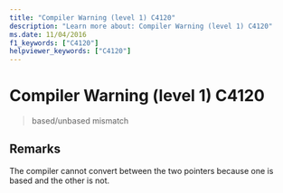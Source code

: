 ```yaml
---
title: "Compiler Warning (level 1) C4120"
description: "Learn more about: Compiler Warning (level 1) C4120"
ms.date: 11/04/2016
f1_keywords: ["C4120"]
helpviewer_keywords: ["C4120"]
---
```

# Compiler Warning (level 1) C4120

> based/unbased mismatch

## Remarks

The compiler cannot convert between the two pointers because one is based and the other is not.
